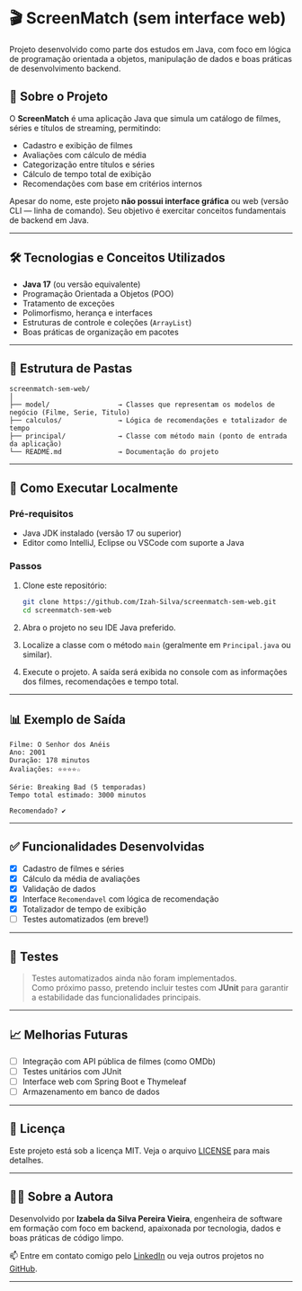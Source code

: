 # 🎬 ScreenMatch (sem interface web)

Projeto desenvolvido como parte dos estudos em Java, com foco em lógica de programação orientada a objetos, manipulação de dados e boas práticas de desenvolvimento backend.

## 📌 Sobre o Projeto

O **ScreenMatch** é uma aplicação Java que simula um catálogo de filmes, séries e títulos de streaming, permitindo:

- Cadastro e exibição de filmes
- Avaliações com cálculo de média
- Categorização entre títulos e séries
- Cálculo de tempo total de exibição
- Recomendações com base em critérios internos

Apesar do nome, este projeto **não possui interface gráfica** ou web (versão CLI — linha de comando). Seu objetivo é exercitar conceitos fundamentais de backend em Java.

---

## 🛠️ Tecnologias e Conceitos Utilizados

- **Java 17** (ou versão equivalente)
- Programação Orientada a Objetos (POO)
- Tratamento de exceções
- Polimorfismo, herança e interfaces
- Estruturas de controle e coleções (`ArrayList`)
- Boas práticas de organização em pacotes

---

## 📁 Estrutura de Pastas

```
screenmatch-sem-web/
│
├── model/                 → Classes que representam os modelos de negócio (Filme, Serie, Titulo)
├── calculos/              → Lógica de recomendações e totalizador de tempo
├── principal/             → Classe com método main (ponto de entrada da aplicação)
└── README.md              → Documentação do projeto
```

---

## 🚀 Como Executar Localmente

### Pré-requisitos

- Java JDK instalado (versão 17 ou superior)
- Editor como IntelliJ, Eclipse ou VSCode com suporte a Java

### Passos

1. Clone este repositório:
   ```bash
   git clone https://github.com/Izah-Silva/screenmatch-sem-web.git
   cd screenmatch-sem-web
   ```

2. Abra o projeto no seu IDE Java preferido.

3. Localize a classe com o método `main` (geralmente em `Principal.java` ou similar).

4. Execute o projeto. A saída será exibida no console com as informações dos filmes, recomendações e tempo total.

---

## 📊 Exemplo de Saída

```
Filme: O Senhor dos Anéis
Ano: 2001
Duração: 178 minutos
Avaliações: ⭐⭐⭐⭐☆

Série: Breaking Bad (5 temporadas)
Tempo total estimado: 3000 minutos

Recomendado? ✔️
```

---

## ✅ Funcionalidades Desenvolvidas

- [x] Cadastro de filmes e séries
- [x] Cálculo da média de avaliações
- [x] Validação de dados
- [x] Interface `Recomendavel` com lógica de recomendação
- [x] Totalizador de tempo de exibição
- [ ] Testes automatizados (em breve!)

---

## 🧪 Testes

> Testes automatizados ainda não foram implementados.  
> Como próximo passo, pretendo incluir testes com **JUnit** para garantir a estabilidade das funcionalidades principais.

---

## 📈 Melhorias Futuras

- [ ] Integração com API pública de filmes (como OMDb)
- [ ] Testes unitários com JUnit
- [ ] Interface web com Spring Boot e Thymeleaf
- [ ] Armazenamento em banco de dados

---

## 📄 Licença

Este projeto está sob a licença MIT. Veja o arquivo [LICENSE](LICENSE) para mais detalhes.

---

## 🙋‍♀️ Sobre a Autora

Desenvolvido por **Izabela da Silva Pereira Vieira**, engenheira de software em formação com foco em backend, apaixonada por tecnologia, dados e boas práticas de código limpo.

📫 Entre em contato comigo pelo [LinkedIn](https://www.linkedin.com/in/izabela-vieira/) ou veja outros projetos no [GitHub](https://github.com/Izah-Silva).

---
